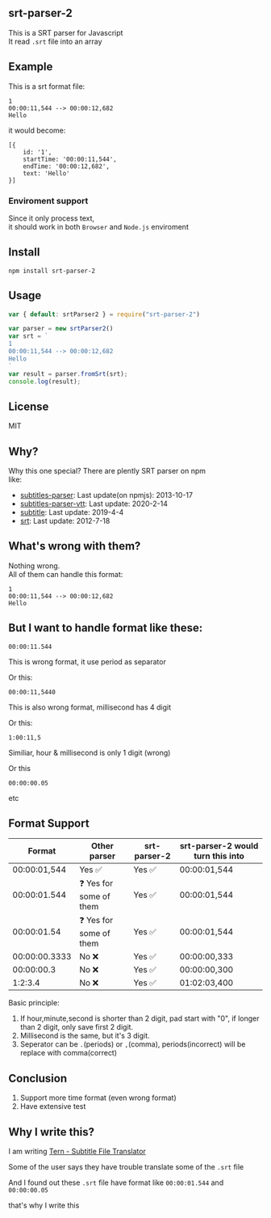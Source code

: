 ## srt-parser-2
This is a SRT parser for Javascript       
It read `.srt` file into an array    

## Example
This is a srt format file:   
```
1
00:00:11,544 --> 00:00:12,682
Hello
```

it would become:
```
[{
    id: '1',
    startTime: '00:00:11,544',
    endTime: '00:00:12,682',
    text: 'Hello' 
}]
```

### Enviroment support
Since it only process text,   
it should work  in both `Browser` and `Node.js` enviroment

## Install
```
npm install srt-parser-2
```

## Usage
```javascript
var { default: srtParser2 } = require("srt-parser-2")

var parser = new srtParser2()
var srt = `
1
00:00:11,544 --> 00:00:12,682
Hello
`
var result = parser.fromSrt(srt);
console.log(result);
```

## License
MIT

## Why? 
Why this one special? There are plently SRT parser on npm  
like: 

* [subtitles-parser](https://www.npmjs.com/package/subtitles-parser): Last update(on npmjs): 2013-10-17
* [subtitles-parser-vtt](https://www.npmjs.com/package/subtitles-parser-vtt):  Last update: 2020-2-14
* [subtitle](https://www.npmjs.com/package/subtitle):  Last update:  2019-4-4
* [srt](https://www.npmjs.com/package/srt):  Last update: 2012-7-18

## What's wrong with them?
Nothing wrong.      
All of them can handle this format: 
```
1
00:00:11,544 --> 00:00:12,682
Hello
```

## But I want to handle format like these:   
```
00:00:11.544
```
This is wrong format, it use period as separator 

Or this:
```
00:00:11,5440
```
This is also wrong format, millisecond has 4 digit

Or this:
```
1:00:11,5
```
Similiar, hour & millisecond is only 1 digit (wrong)

Or this
```
00:00:00.05
```  

etc

## Format Support
| Format       | Other parser         | srt-parser-2 | srt-parser-2 would turn this into |
|--------------|----------------------|--------------|--------------|
| 00:00:01,544 | Yes :white_check_mark: | Yes :white_check_mark: | 00:00:01,544 |
| 00:00:01.544 | :question: Yes for some of them | Yes :white_check_mark: | 00:00:01,544 |
| 00:00:01.54  | :question: Yes for some of them | Yes :white_check_mark: | 00:00:01,544 |
| 00:00:00.3333  | No :x: | Yes :white_check_mark: | 00:00:00,333 |
| 00:00:00.3  | No :x: | Yes :white_check_mark: | 00:00:00,300 |
| 1:2:3.4  | No :x: | Yes :white_check_mark: | 01:02:03,400 |

Basic principle:
1. If hour,minute,second is shorter than 2 digit, pad start with "0", if longer than 2 digit, only save first 2 digit.
2. Millisecond is the same, but it's 3 digit.
3. Seperator can be `.`(periods) or `,`(comma), periods(incorrect) will be replace with comma(correct)

<!-- ## SRT Format Standard (kind of)
| Format       | Is this SRT standard  |
|--------------|-----------------------|
| 00:00:01,544 | Yes :white_check_mark:| 
| 00:00:01.544 | No     :x:            |
| 00:00:00.05  | No     :x:            |

Note: There are no official SRT standard.   
`00:00:01.544` and `00:00:00.05` is not 100% wrong. There are gray area.          
But most tutorial/file/example/code on the internet use `00:00:01,544`    -->

## Conclusion
1. Support more time format (even wrong format)
2. Have extensive test

## Why I write this?
I am writing [Tern - Subtitle File Translator](https://tern.1c7.me/)

Some of the user says they have trouble translate some of the `.srt` file  

And I found out these `.srt` file have format like `00:00:01.544` and `00:00:00.05`   

that's why I write this   